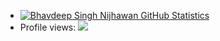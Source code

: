 - [![Bhavdeep Singh Nijhawan GitHub Statistics](https://github-readme-stats.vercel.app/api?username=BhavdeepSinghNijhawan)](https://github.com/BhavdeepSinghNijhawan/github-readme-stats)
- Profile views: ![](https://komarev.com/ghpvc/?username=BhavdeepSinghNijhawan)
